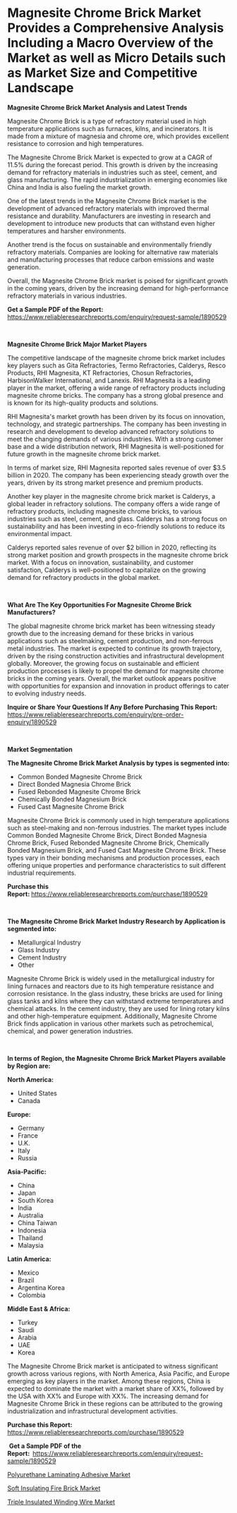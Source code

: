<p><h1>Magnesite Chrome Brick Market Provides a Comprehensive Analysis Including a Macro Overview of the Market as well as Micro Details such as Market Size and Competitive Landscape</h1></p><p><strong>Magnesite Chrome Brick Market Analysis and Latest Trends</strong></p>
<p><p>Magnesite Chrome Brick is a type of refractory material used in high temperature applications such as furnaces, kilns, and incinerators. It is made from a mixture of magnesia and chrome ore, which provides excellent resistance to corrosion and high temperatures.</p><p>The Magnesite Chrome Brick Market is expected to grow at a CAGR of 11.5% during the forecast period. This growth is driven by the increasing demand for refractory materials in industries such as steel, cement, and glass manufacturing. The rapid industrialization in emerging economies like China and India is also fueling the market growth.</p><p>One of the latest trends in the Magnesite Chrome Brick market is the development of advanced refractory materials with improved thermal resistance and durability. Manufacturers are investing in research and development to introduce new products that can withstand even higher temperatures and harsher environments.</p><p>Another trend is the focus on sustainable and environmentally friendly refractory materials. Companies are looking for alternative raw materials and manufacturing processes that reduce carbon emissions and waste generation.</p><p>Overall, the Magnesite Chrome Brick market is poised for significant growth in the coming years, driven by the increasing demand for high-performance refractory materials in various industries.</p></p>
<p><strong>Get a Sample PDF of the Report:&nbsp;</strong> <a href="https://www.reliableresearchreports.com/enquiry/request-sample/1890529">https://www.reliableresearchreports.com/enquiry/request-sample/1890529</a></p>
<p>&nbsp;</p>
<p><strong>Magnesite Chrome Brick Major Market Players</strong></p>
<p><p>The competitive landscape of the magnesite chrome brick market includes key players such as Gita Refractories, Termo Refractories, Calderys, Resco Products, RHI Magnesita, KT Refractories, Chosun Refractories, HarbisonWalker International, and Lanexis. RHI Magnesita is a leading player in the market, offering a wide range of refractory products including magnesite chrome bricks. The company has a strong global presence and is known for its high-quality products and solutions.</p><p>RHI Magnesita's market growth has been driven by its focus on innovation, technology, and strategic partnerships. The company has been investing in research and development to develop advanced refractory solutions to meet the changing demands of various industries. With a strong customer base and a wide distribution network, RHI Magnesita is well-positioned for future growth in the magnesite chrome brick market.</p><p>In terms of market size, RHI Magnesita reported sales revenue of over $3.5 billion in 2020. The company has been experiencing steady growth over the years, driven by its strong market presence and premium products.</p><p>Another key player in the magnesite chrome brick market is Calderys, a global leader in refractory solutions. The company offers a wide range of refractory products, including magnesite chrome bricks, to various industries such as steel, cement, and glass. Calderys has a strong focus on sustainability and has been investing in eco-friendly solutions to reduce its environmental impact.</p><p>Calderys reported sales revenue of over $2 billion in 2020, reflecting its strong market position and growth prospects in the magnesite chrome brick market. With a focus on innovation, sustainability, and customer satisfaction, Calderys is well-positioned to capitalize on the growing demand for refractory products in the global market.</p></p>
<p>&nbsp;</p>
<p><strong>What Are The Key Opportunities For Magnesite Chrome Brick Manufacturers?</strong></p>
<p><p>The global magnesite chrome brick market has been witnessing steady growth due to the increasing demand for these bricks in various applications such as steelmaking, cement production, and non-ferrous metal industries. The market is expected to continue its growth trajectory, driven by the rising construction activities and infrastructural development globally. Moreover, the growing focus on sustainable and efficient production processes is likely to propel the demand for magnesite chrome bricks in the coming years. Overall, the market outlook appears positive with opportunities for expansion and innovation in product offerings to cater to evolving industry needs.</p></p>
<p><strong>Inquire or Share Your Questions If Any Before Purchasing This Report:</strong> <a href="https://www.reliableresearchreports.com/enquiry/pre-order-enquiry/1890529">https://www.reliableresearchreports.com/enquiry/pre-order-enquiry/1890529</a></p>
<p>&nbsp;</p>
<p><strong>Market Segmentation</strong></p>
<p><strong>The Magnesite Chrome Brick Market Analysis by types is segmented into:</strong></p>
<p><ul><li>Common Bonded Magnesite Chrome Brick</li><li>Direct Bonded Magnesia Chrome Brick</li><li>Fused Rebonded Magnesite Chrome Brick</li><li>Chemically Bonded Magnesium Brick</li><li>Fused Cast Magnesite Chrome Brick</li></ul></p>
<p><p>Magnesite Chrome Brick is commonly used in high temperature applications such as steel-making and non-ferrous industries. The market types include Common Bonded Magnesite Chrome Brick, Direct Bonded Magnesia Chrome Brick, Fused Rebonded Magnesite Chrome Brick, Chemically Bonded Magnesium Brick, and Fused Cast Magnesite Chrome Brick. These types vary in their bonding mechanisms and production processes, each offering unique properties and performance characteristics to suit different industrial requirements.</p></p>
<p><strong>Purchase this Report:&nbsp;</strong><a href="https://www.reliableresearchreports.com/purchase/1890529">https://www.reliableresearchreports.com/purchase/1890529</a></p>
<p>&nbsp;</p>
<p><strong>The Magnesite Chrome Brick Market Industry Research by Application is segmented into:</strong></p>
<p><ul><li>Metallurgical Industry</li><li>Glass Industry</li><li>Cement Industry</li><li>Other</li></ul></p>
<p><p>Magnesite Chrome Brick is widely used in the metallurgical industry for lining furnaces and reactors due to its high temperature resistance and corrosion resistance. In the glass industry, these bricks are used for lining glass tanks and kilns where they can withstand extreme temperatures and chemical attacks. In the cement industry, they are used for lining rotary kilns and other high-temperature equipment. Additionally, Magnesite Chrome Brick finds application in various other markets such as petrochemical, chemical, and power generation industries.</p></p>
<p>&nbsp;</p>
<p><strong>In terms of Region, the Magnesite Chrome Brick Market Players available by Region are:</strong></p>
<p>
    <p> <strong> North America: </strong>
        <ul>
            <li>United States</li>
            <li>Canada</li>
        </ul>
        </p> 
    <p> <strong> Europe: </strong>
        <ul>
            <li>Germany</li>
            <li>France</li>
            <li>U.K.</li>
            <li>Italy</li>
            <li>Russia</li>
        </ul>
        </p> 
    <p> <strong> Asia-Pacific: </strong>
        <ul>
            <li>China</li>
            <li>Japan</li>
            <li>South Korea</li>
            <li>India</li>
            <li>Australia</li>
            <li>China Taiwan</li>
            <li>Indonesia</li>
            <li>Thailand</li>
            <li>Malaysia</li>
        </ul>
        </p> 
    <p> <strong> Latin America: </strong>
        <ul>
            <li>Mexico</li>
            <li>Brazil</li>
            <li>Argentina Korea</li>
            <li>Colombia</li>
        </ul>
        </p> 
    <p> <strong> Middle East & Africa: </strong>
        <ul>
            <li>Turkey</li>
            <li>Saudi</li>
            <li>Arabia</li>
            <li>UAE</li>
            <li>Korea</li>
        </ul>
    </p>
    </p>
<p><p>The Magnesite Chrome Brick market is anticipated to witness significant growth across various regions, with North America, Asia Pacific, and Europe emerging as key players in the market. Among these regions, China is expected to dominate the market with a market share of XX%, followed by the USA with XX% and Europe with XX%. The increasing demand for Magnesite Chrome Brick in these regions can be attributed to the growing industrialization and infrastructural development activities.</p></p>
<p><strong>Purchase this Report: </strong><a href="https://www.reliableresearchreports.com/purchase/1890529">https://www.reliableresearchreports.com/purchase/1890529</a></p>
<p>&nbsp;<strong>Get a Sample PDF of the Report:&nbsp;&nbsp;</strong><a href="https://www.reliableresearchreports.com/enquiry/request-sample/1890529">https://www.reliableresearchreports.com/enquiry/request-sample/1890529</a></p>
<p><strong></strong></p>
<p><p><a href="https://github.com/redneck06/Market-Research-Report-List-2/blob/main/polyurethane-laminating-adhesive-market.md">Polyurethane Laminating Adhesive Market</a></p><p><a href="https://github.com/nicoletavirag/Market-Research-Report-List-2/blob/main/soft-insulating-fire-brick-market.md">Soft Insulating Fire Brick Market</a></p><p><a href="https://github.com/peachesmcdowel1/Market-Research-Report-List-1/blob/main/triple-insulated-winding-wire-market.md">Triple Insulated Winding Wire Market</a></p></p>